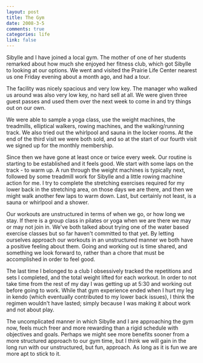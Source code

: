 ```yaml
--- 
layout: post
title: The Gym
date: 2008-3-5
comments: true
categories: life
link: false
---
```

Sibylle and I have joined a local gym.  The mother of one of her students remarked about how much she enjoyed her fitness club, which got Sibylle to looking at our options.  We went and visited the Prairie Life Center nearest us one Friday evening about a month ago, and had a tour.

The facility was nicely spacious and very low key.  The manager who walked us around was also very low key, no hard sell at all.  We were given three guest passes and used them over the next week to come in and try things out on our own.

We were able to sample a yoga class, use the weight machines, the treadmills, elliptical walkers, rowing machines, and the walking/running track.  We also tried out the whirlpool and sauna in the locker rooms.  At the end of the third visit we were both sold, and so at the start of our fourth visit we signed up for the monthly membership.

Since then we have gone at least once or twice every week.  Our routine is starting to be established and it feels good.  We start with some laps on the track - to warm up.  A run through the weight machines is typically next, followed by some treadmill work for Sibylle and a little rowing machine action for me.  I try to complete the stretching exercises required for my lower back in the stretching area, on those days we are there, and then we might walk another few laps to warm down.  Last, but certainly not least, is a sauna or whirlpool and a shower.

Our workouts are unstructured in terms of when we go, or how long we stay.  If there is a group class in pilates or yoga when we are there we may or may not join in.  We've both talked about trying one of the water based exercise classes but so far haven't committed to that yet.  By letting ourselves approach our workouts in an unstructured manner we both have a positive feeling about them.  Going and working out is time shared, and something we look forward to, rather than a chore that must be accomplished in order to feel good.

The last time I belonged to a club I obsessively tracked the repetitions and sets I completed, and the total weight lifted for each workout.  In order to not take time from the rest of my day I was getting up at 5:30 and working out before going to work.  While that gym experience ended when I hurt my leg in kendo (which eventually contributed to my lower back issues), I think the regimen wouldn't have lasted; simply because I was making it about work and not about play.

The uncomplicated manner in which Sibylle and I are approaching the gym now, feels much freer and more rewarding than a rigid schedule with objectives and goals.  Perhaps we might see more benefits sooner from a more structured approach to our gym time, but I think we will gain in the long run with our unstructured, but fun, approach.  As long as it is fun we are more apt to stick to it.
